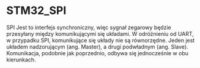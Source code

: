 # STM32_SPI


SPI
Jest to interfejs synchroniczny, więc sygnał zegarowy będzie przesyłany między komunikującymi się układami. W odróżnieniu od UART, w przypadku SPI, komunikujące się układy nie są równorzędne. Jeden jest układem nadzorującym (ang. Master), a drugi podwładnym (ang. Slave). Komunikacja, podobnie jak poprzednio, odbywa się jednocześnie w obu kierunkach.
